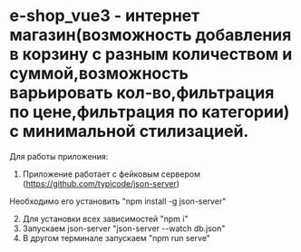 # e-shop_vue3 - интернет магазин(возможность добавления в корзину с разным количеством и суммой,возможность варьировать кол-во,фильтрация по цене,фильтрация по категории) с минимальной стилизацией.

Для работы приложения:

1. Приложение работает с фейковым сервером (https://github.com/typicode/json-server)

Необходимо его установить "npm install -g json-server"

2. Для установки всех зависимостей "npm i"
3. Запускаем json-server "json-server --watch db.json"
4. В другом терминале запускаем "npm run serve"

